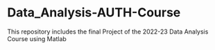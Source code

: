 # Data_Analysis-AUTH-Course
This repository includes the final Project of the 2022-23 Data Analysis Course using Matlab
